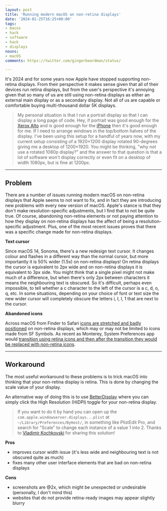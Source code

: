```yaml
---
layout: post
title: 'Running modern macOS on non-retina displays'
date: '2024-01-25T16:25+00:00'
tags:
- macos
- hack
- software
- hack
- displays
nouns:
- macOS
comments: https://twitter.com/gingerbeardman/status/

---
```


It's 2024 and for some years now Apple have stopped supporting non-retina displays. From their perspective it makes sense given that all of their devices run retina displays, but from the user's perspective it's annoying given that so many of us are still using non-retina displays as either an external main display or as a secondary display. Not all of us are capable or comfortable buying multi-thousand dollar 5K displays.

> My personal situation is that I run a portrait display so that I can display a long page of code. Hey, if portrait was good enough for the [Xerox Alto](https://en.wikipedia.org/wiki/Xerox_Alto) and is good enough for the [iPhone](https://en.wikipedia.org/wiki/IPhone) then it's good enough for me. If I need to arrange windows in the top/bottom halves of the display. I've been using this setup for a handful of years now, with my current setup consisting of a 1920×1200 display rotated 90-degrees giving me a desktop of 1200×1920. You might be thinking, "why not use a rotated 1080p display?" and the answer to that question is that a lot of software won't display correctly or even fit on a desktop of width 1080px, but is fine at 1200px.

----

## Problem

There are a number of issues running modern macOS on non-retina displays that Apple seems to not want to fix, and in fact they are introducing new problems with every new version of macOS. Apple's stance is that they don't make resolution-specific adjustments, but I find that to not be quite true. Of course, abandoning non-retina elements or not paying attention to how they display on non-retina displays has the affect of being a resolution-specific adjustment. Plus, one of the most recent issues proves that there was a specific change made for non-retina displays.

**Text cursor**

Since macOS 14, Sonoma, there's a new redesign text cursor. It changes colour and flashes in a different way than the normal cursor, but more importantly it is 50% wider (1.5x) on non-retina displays! On retina displays the cursor is equivalent to 2px wide and on non-retina displays it is equivalent to 3px side. You might think that a single pixel might not make much of a difference, but when there's only 2px between characters it means the neighbouring text is obscured. So it's difficult, perhaps even impossible, to tell whether a c character to the left of the cursor is a c, d, o, q, etc. In some situations, depending on your choice of font or text size the new wider cursor will completely obscure the letters i, I, l, 1 that are next to the cursor.

**Abandoned icons**

Across macOS from Finder to Safari [icons are stretched and badly positioned](https://twitter.com/gingerbeardman/status/1539963156570820608) on non-retina displays, which may or may not be limited to icons made from SF Symbols. As recent as Monterey, System Preferences app would [transition using retina icons and then after the transition they would be replaced with non-retina icons](https://twitter.com/gingerbeardman/status/1539963168654589954).

----

## Workaround

The most useful workaround to these problems is to trick macOS into thinking that your non-retina display is retina. This is done by changing the scale value of your display. 

An alternative way of doing this is to use [BetterDisplay](https://github.com/waydabber/BetterDisplay) where you can simply click the High Resolution (HiDPI) toggle for your non-retina display.

> If you want to do it by hand you can open up the `com.apple.windowserver.displays...plist` at `~/Library/Preferences/ByHost/`, in something like PlistEdit Pro, and search for "Scale" to change each instance of a value 1 into 2. Thanks to [Vladimir Kochkovski](https://www.getvladimir.com) for sharing this solution!

**Pros**
- improves cursor width issue (it's less wide and neighbouring text is not obscured quite as much)
- fixes many other user interface elements that are bad on non-retina displays

**Cons**
- screenshots are @2x, which might be unexpected or undesirable (personally, I don't mind this)
- websites that do not provide retina-ready images may appear slightly blurry
